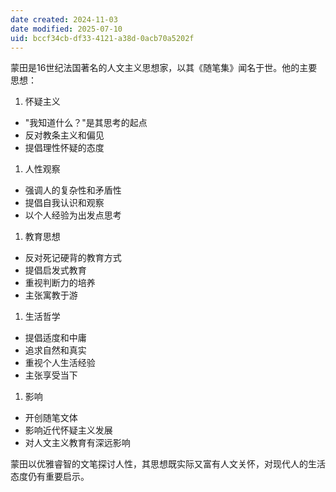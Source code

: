 ```yaml
---
date created: 2024-11-03
date modified: 2025-07-10
uid: bccf34cb-df33-4121-a38d-0acb70a5202f
---
```


蒙田是16世纪法国著名的人文主义思想家，以其《随笔集》闻名于世。他的主要思想：

1. 怀疑主义
- "我知道什么？"是其思考的起点
- 反对教条主义和偏见
- 提倡理性怀疑的态度

1. 人性观察
- 强调人的复杂性和矛盾性
- 提倡自我认识和观察
- 以个人经验为出发点思考

1. 教育思想
- 反对死记硬背的教育方式
- 提倡启发式教育
- 重视判断力的培养
- 主张寓教于游

1. 生活哲学
- 提倡适度和中庸
- 追求自然和真实
- 重视个人生活经验
- 主张享受当下

1. 影响
- 开创随笔文体
- 影响近代怀疑主义发展
- 对人文主义教育有深远影响

蒙田以优雅睿智的文笔探讨人性，其思想既实际又富有人文关怀，对现代人的生活态度仍有重要启示。
